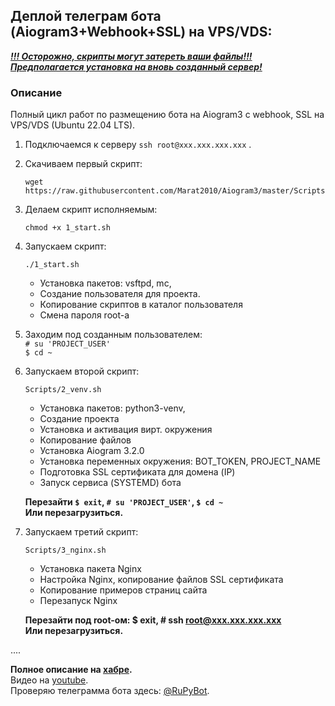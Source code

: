 ## Деплой телеграм бота (Aiogram3+Webhook+SSL) на VPS/VDS: 

<u>***!!! Осторожно, скрипты могут затереть ваши файлы!!!***</u>  
<u>***Предполагается установка на вновь созданный сервер!***</u>  

### Описание
Полный цикл работ по размещению бота на Aiogram3 c webhook, SSL на VPS/VDS (Ubuntu 22.04 LTS).


1. Подключаемся к серверу `ssh root@xxx.xxx.xxx.xxx` .  

2. Скачиваем первый скрипт:  
    ```
    wget https://raw.githubusercontent.com/Marat2010/Aiogram3/master/Scripts/1_start.sh
    ```

3. Делаем скрипт исполняемым:  
   ```
   chmod +x 1_start.sh
    ```

4. Запускаем скрипт:  
    ```
    ./1_start.sh
    ```
    - Установка пакетов: vsftpd, mc, 
    - Создание пользователя для проекта.
    - Копирование скриптов в каталог пользователя
    - Смена пароля root-а

5. Заходим под созданным пользователем:  
    `# su 'PROJECT_USER'`  
    `$ cd ~`

6. Запускаем второй скрипт:  
    ```
    Scripts/2_venv.sh
    ```
    - Установка пакетов: python3-venv, 
    - Создание проекта
    - Установка и активация вирт. окружения
    - Копирование файлов
    - Установка Aiogram 3.2.0
    - Установка переменных окружения: BOT_TOKEN, PROJECT_NAME
    - Подготовка SSL сертификата для домена (IP)
    - Запуск сервиса (SYSTEMD) бота
    
    **Перезайти `$ exit`, `# su 'PROJECT_USER'`, `$ cd ~`**  
    **Или перезагрузиться.**  

7. Запускаем третий скрипт:  

    ```
    Scripts/3_nginx.sh
    ```
    - Установка пакета Nginx
    - Настройка Nginx, копирование файлов SSL сертификата
    - Копирование примеров страниц сайта
    - Перезапуск Nginx

    **Перезайти под root-ом: $ exit, # ssh root@xxx.xxx.xxx.xxx**  
     **Или перезагрузиться.**  

....

**Полное описание на <a href="http://habr.ru" target="_blank">хабре</a>.**  
Видео на [youtube](http://youtube.com).  
Проверяю телеграмма бота здесь: [@RuPyBot](https://t.me/RuPytBot).  

